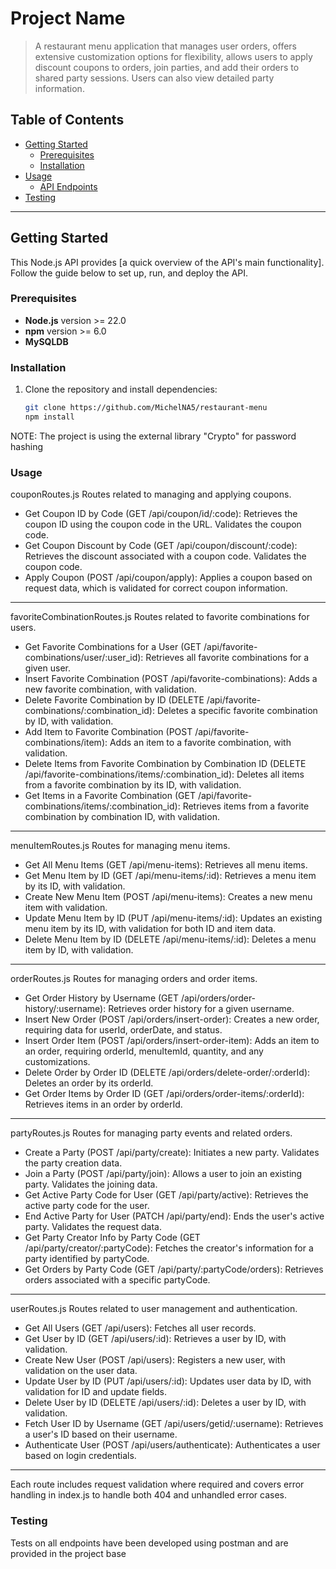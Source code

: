 # Project Name

> A restaurant menu application that manages user orders, offers extensive customization options for flexibility, allows users to apply discount coupons to orders, join parties, and add their orders to shared party sessions. Users can also view detailed party information.
## Table of Contents

- [Getting Started](#getting-started)
  - [Prerequisites](#prerequisites)
  - [Installation](#installation)
- [Usage](#usage)
  - [API Endpoints](#api-endpoints)
- [Testing](#testing)


---

## Getting Started

This Node.js API provides [a quick overview of the API's main functionality]. Follow the guide below to set up, run, and deploy the API.

### Prerequisites

- **Node.js** version >= 22.0
- **npm** version >= 6.0
- **MySQLDB**

### Installation

1. Clone the repository and install dependencies:
   ```bash
   git clone https://github.com/MichelNA5/restaurant-menu
   npm install 
   ```
NOTE: The project is using the external library "Crypto" for password hashing

### Usage
couponRoutes.js
Routes related to managing and applying coupons.

- Get Coupon ID by Code (GET /api/coupon/id/:code): Retrieves the coupon ID using the coupon code in the URL. Validates the coupon code.
- Get Coupon Discount by Code (GET /api/coupon/discount/:code): Retrieves the discount associated with a coupon code. Validates the coupon code.
- Apply Coupon (POST /api/coupon/apply): Applies a coupon based on request data, which is validated for correct coupon information.

---

favoriteCombinationRoutes.js
Routes related to favorite combinations for users.

- Get Favorite Combinations for a User (GET /api/favorite-combinations/user/:user_id): Retrieves all favorite combinations for a given user.
- Insert Favorite Combination (POST /api/favorite-combinations): Adds a new favorite combination, with validation.
- Delete Favorite Combination by ID (DELETE /api/favorite-combinations/:combination_id): Deletes a specific favorite combination by ID, with validation.
- Add Item to Favorite Combination (POST /api/favorite-combinations/item): Adds an item to a favorite combination, with validation.
- Delete Items from Favorite Combination by Combination ID (DELETE /api/favorite-combinations/items/:combination_id): Deletes all items from a favorite combination by its ID, with validation.
- Get Items in a Favorite Combination (GET /api/favorite-combinations/items/:combination_id): Retrieves items from a favorite combination by combination ID, with validation.

---

menuItemRoutes.js
Routes for managing menu items.

- Get All Menu Items (GET /api/menu-items): Retrieves all menu items.
- Get Menu Item by ID (GET /api/menu-items/:id): Retrieves a menu item by its ID, with validation.
- Create New Menu Item (POST /api/menu-items): Creates a new menu item with validation.
- Update Menu Item by ID (PUT /api/menu-items/:id): Updates an existing menu item by its ID, with validation for both ID and item data.
- Delete Menu Item by ID (DELETE /api/menu-items/:id): Deletes a menu item by ID, with validation.

---

orderRoutes.js
Routes for managing orders and order items.

- Get Order History by Username (GET /api/orders/order-history/:username): Retrieves order history for a given username.
- Insert New Order (POST /api/orders/insert-order): Creates a new order, requiring data for userId, orderDate, and status.
- Insert Order Item (POST /api/orders/insert-order-item): Adds an item to an order, requiring orderId, menuItemId, quantity, and any customizations.
- Delete Order by Order ID (DELETE /api/orders/delete-order/:orderId): Deletes an order by its orderId.
- Get Order Items by Order ID (GET /api/orders/order-items/:orderId): Retrieves items in an order by orderId.

---

partyRoutes.js
Routes for managing party events and related orders.

- Create a Party (POST /api/party/create): Initiates a new party. Validates the party creation data.
- Join a Party (POST /api/party/join): Allows a user to join an existing party. Validates the joining data.
- Get Active Party Code for User (GET /api/party/active): Retrieves the active party code for the user.
- End Active Party for User (PATCH /api/party/end): Ends the user's active party. Validates the request data.
- Get Party Creator Info by Party Code (GET /api/party/creator/:partyCode): Fetches the creator's information for a party identified by partyCode.
- Get Orders by Party Code (GET /api/party/:partyCode/orders): Retrieves orders associated with a specific partyCode.

---

userRoutes.js
Routes related to user management and authentication.

- Get All Users (GET /api/users): Fetches all user records.
- Get User by ID (GET /api/users/:id): Retrieves a user by ID, with validation.
- Create New User (POST /api/users): Registers a new user, with validation on the user data.
- Update User by ID (PUT /api/users/:id): Updates user data by ID, with validation for ID and update fields.
- Delete User by ID (DELETE /api/users/:id): Deletes a user by ID, with validation.
- Fetch User ID by Username (GET /api/users/getid/:username): Retrieves a user's ID based on their username.
- Authenticate User (POST /api/users/authenticate): Authenticates a user based on login credentials.

---

Each route includes request validation where required and covers error handling in index.js to handle both 404 and unhandled error cases.

### Testing

Tests on all endpoints have been developed using postman and are provided in the project base 

